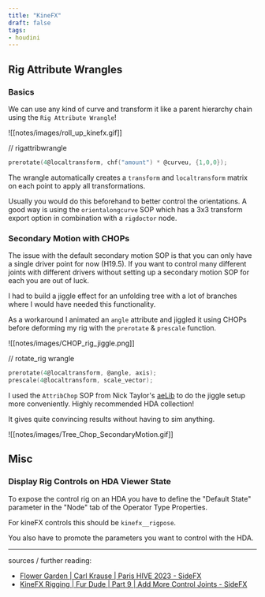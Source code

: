 ```yaml
---
title: "KineFX"
draft: false
tags:
- houdini
---
```


## Rig Attribute Wrangles

### Basics

We can use any kind of curve and transform it like a parent hierarchy chain using the `Rig Attribute Wrangle`!

![[notes/images/roll_up_kinefx.gif]]

// rigattribwrangle

```C
prerotate(4@localtransform, chf("amount") * @curveu, {1,0,0});
```

The wrangle automatically creates a `transform` and `localtransform` matrix on each point to apply all transformations.

Usually you would do this beforehand to better control the orientations. A good way is using the `orientalongcurve` SOP which has a 3x3 transform export option in combination with a `rigdoctor` node.

### Secondary Motion with CHOPs

The issue with the default secondary motion SOP is that you can only have a single driver point for now (H19.5). If you want to control many different joints with different drivers without setting up a secondary motion SOP for each you are out of luck. 

I had to build a jiggle effect for an unfolding tree with a lot of branches where I would have needed this functionality.

As a workaround I animated an `angle` attribute and jiggled it using CHOPs before deforming my rig with the `prerotate` & `prescale` function. 

![[notes/images/CHOP_rig_jiggle.png]]

// rotate_rig wrangle
 
```C
prerotate(4@localtransform, @angle, axis);
prescale(4@localtransform, scale_vector);
```

I used the `AttribChop` SOP from Nick Taylor's [aeLib](https://github.com/Aeoll/Aelib) to do the jiggle setup more conveniently. Highly recommended HDA collection!

It gives quite convincing results without having to sim anything.

![[notes/images/Tree_Chop_SecondaryMotion.gif]]

## Misc

### Display Rig Controls on HDA Viewer State

To expose the control rig on an HDA you have to define the "Default State" parameter in the "Node" tab of the Operator Type Properties. 

For kineFX controls this should be `kinefx__rigpose`.

You also have to promote the parameters you want to control with the HDA.

---

sources / further reading:
- [Flower Garden | Carl Krause | Paris HIVE 2023 - SideFX](https://www.youtube.com/watch?v=9bsb-WBGPTc)
- [KineFX Rigging | Fur Dude | Part 9 | Add More Control Joints - SideFX](https://www.youtube.com/watch?v=3Ssa9xXnx9E)

